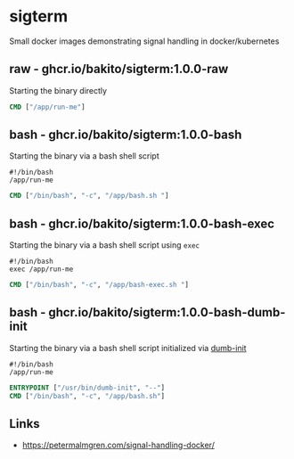 # sigterm

Small docker images demonstrating signal handling in docker/kubernetes

## raw - ghcr.io/bakito/sigterm:1.0.0-raw

Starting the binary directly

```Dockerfile
CMD ["/app/run-me"]
```

## bash - ghcr.io/bakito/sigterm:1.0.0-bash

Starting the binary via a bash shell script

```shell
#!/bin/bash
/app/run-me
```

```Dockerfile
CMD ["/bin/bash", "-c", "/app/bash.sh "]
```

## bash - ghcr.io/bakito/sigterm:1.0.0-bash-exec

Starting the binary via a bash shell script using `exec`

```shell
#!/bin/bash
exec /app/run-me
```

```Dockerfile
CMD ["/bin/bash", "-c", "/app/bash-exec.sh "]
```

## bash - ghcr.io/bakito/sigterm:1.0.0-bash-dumb-init

Starting the binary via a bash shell script initialized via [dumb-init](https://github.com/Yelp/dumb-init)

```shell
#!/bin/bash
/app/run-me
```

```Dockerfile
ENTRYPOINT ["/usr/bin/dumb-init", "--"]
CMD ["/bin/bash", "-c", "/app/bash.sh"]
```

## Links

- https://petermalmgren.com/signal-handling-docker/
